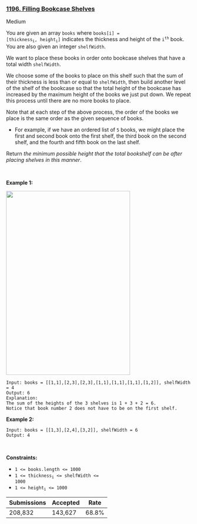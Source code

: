 ### [1196. Filling Bookcase Shelves](https://leetcode.com/problems/filling-bookcase-shelves/description/?envType=daily-question&envId=2024-07-31)

Medium

You are given an array `` books `` where <code>books[i] = [thickness<sub>i</sub>, height<sub>i</sub>]</code> indicates the thickness and height of the <code>i<sup>th</sup></code> book. You are also given an integer `` shelfWidth ``.

We want to place these books in order onto bookcase shelves that have a total width `` shelfWidth ``.

We choose some of the books to place on this shelf such that the sum of their thickness is less than or equal to `` shelfWidth ``, then build another level of the shelf of the bookcase so that the total height of the bookcase has increased by the maximum height of the books we just put down. We repeat this process until there are no more books to place.

Note that at each step of the above process, the order of the books we place is the same order as the given sequence of books.

*   For example, if we have an ordered list of `` 5 `` books, we might place the first and second book onto the first shelf, the third book on the second shelf, and the fourth and fifth book on the last shelf.

Return _the minimum possible height that the total bookshelf can be after placing shelves in this manner_.

 

<strong class="example">Example 1:</strong>

<img alt="" src="https://assets.leetcode.com/uploads/2019/06/24/shelves.png" style="height: 500px; width: 337px;"/>

```
Input: books = [[1,1],[2,3],[2,3],[1,1],[1,1],[1,1],[1,2]], shelfWidth = 4
Output: 6
Explanation:
The sum of the heights of the 3 shelves is 1 + 3 + 2 = 6.
Notice that book number 2 does not have to be on the first shelf.
```

<strong class="example">Example 2:</strong>

```
Input: books = [[1,3],[2,4],[3,2]], shelfWidth = 6
Output: 4
```

 

__Constraints:__

*   `` 1 <= books.length <= 1000 ``
*   <code>1 <= thickness<sub>i</sub> <= shelfWidth <= 1000</code>
*   <code>1 <= height<sub>i</sub> <= 1000</code>

| Submissions    | Accepted     | Rate   |
| -------------- | ------------ | ------ |
| 208,832 | 143,627 | 68.8% |
